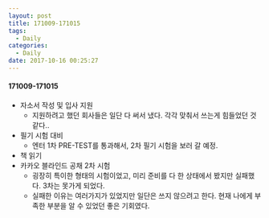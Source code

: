 ```yaml
---
layout: post
title: 171009-171015
tags:
  - Daily
categories:
  - Daily
date: 2017-10-16 00:25:27
---
```


#### 171009-171015

*   자소서 작성 및 입사 지원
    *   지원하려고 했던 회사들은 일단 다 써서 냈다. 각각 맞춰서 쓰는게 힘들었던 것 같다..
*   필기 시험 대비
    *   엔터 1차 PRE-TEST를 통과해서, 2차 필기 시험을 보러 갈 예정.
*   책 읽기
*   카카오 블라인드 공채 2차 시험
    *   굉장히 특이한 형태의 시험이었고, 미리 준비를 다 한 상태에서 봤지만 실패했다. 3차는 못가게 되었다.
    *   실패한 이유는 여러가지가 있었지만 일단은 쓰지 않으려고 한다. 현재 나에게 부족한 부분을 알 수 있었던 좋은 기회였다.
